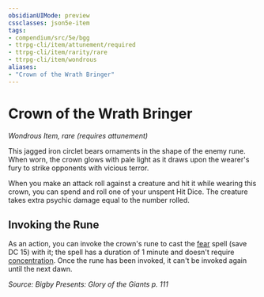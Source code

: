 ```yaml
---
obsidianUIMode: preview
cssclasses: json5e-item
tags:
- compendium/src/5e/bgg
- ttrpg-cli/item/attunement/required
- ttrpg-cli/item/rarity/rare
- ttrpg-cli/item/wondrous
aliases: 
- "Crown of the Wrath Bringer"
---
```

# Crown of the Wrath Bringer
*Wondrous Item, rare (requires attunement)*  


This jagged iron circlet bears ornaments in the shape of the enemy rune. When worn, the crown glows with pale light as it draws upon the wearer's fury to strike opponents with vicious terror.

When you make an attack roll against a creature and hit it while wearing this crown, you can spend and roll one of your unspent Hit Dice. The creature takes extra psychic damage equal to the number rolled.

## Invoking the Rune

As an action, you can invoke the crown's rune to cast the [fear](/3-Mechanics/CLI/spells/fear.md) spell (save DC 15) with it; the spell has a duration of 1 minute and doesn't require [concentration](/3-Mechanics/CLI/rules/conditions.md#concentration). Once the rune has been invoked, it can't be invoked again until the next dawn.

*Source: Bigby Presents: Glory of the Giants p. 111*